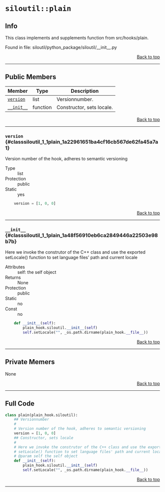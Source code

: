# `siloutil::plain`
## Info
This class implements and supplements function from src/hooks/plain. 

Found in file: siloutil/python\_package/siloutil/\_\_init\_\_.py
<div style="text-align: right"><a href="#top">Back to top</a></div>

---
## Public Members

Member | Type | Description
-------|------|------------
[`version`](#classsiloutil_1_1plain_1a22961651ba4cf16cb567de62fa45a7a1)|list|Versionnumber. 
[`__init__`](#classsiloutil_1_1plain_1a48f56910eb6ca2849446a22503e98b7b)| function |Constructor, sets locale. 

<div style="text-align: right"><a href="#top">Back to top</a></div>

---
### `version` {#classsiloutil_1_1plain_1a22961651ba4cf16cb567de62fa45a7a1}
Version number of the hook, adheres to semantic versioning 
<dl>
	<dt>Type</dt><dd>list</dd>
	<dt>Protection</dt><dd>public</dd>
	<dt>Static</dt><dd>yes</dd>
</dl>

```python
	version = [1, 0, 0]
```
<div style="text-align: right"><a href="#top">Back to top</a></div>

---
### `__init__` {#classsiloutil_1_1plain_1a48f56910eb6ca2849446a22503e98b7b}
Here we invoke the construtor of the C++ class and use the exported setLocale() function to set language files' path and current locale 
<dl>
	<dt>Attributes</dt>
	<dd>self: the self object </dd>
	<dt>Returns</dt><dd>None</dd>
	<dt>Protection</dt><dd>public</dd>
	<dt>Static</dt><dd>no</dd>
	<dt>Const</dt><dd>no</dd>
</dl>

```python
	def __init__(self):
		plain_hook.siloutil.__init__(self)
		self.setLocale("", _os.path.dirname(plain_hook.__file__))
```
<div style="text-align: right"><a href="#top">Back to top</a></div>

---
## Private Memers
None

<div style="text-align: right"><a href="#top">Back to top</a></div>

---
## Full Code
```python
class plain(plain_hook.siloutil):
	## Versionnumber
	#
	# Version number of the hook, adheres to semantic versioning
	version = [1, 0, 0]
	## Constructor, sets locale
	#
	# Here we invoke the construtor of the C++ class and use the exported
	# setLocale() function to set language files' path and current locale
	# @param self the self object
	def __init__(self):
		plain_hook.siloutil.__init__(self)
		self.setLocale("", _os.path.dirname(plain_hook.__file__))
```
<div style="text-align: right"><a href="#top">Back to top</a></div>

---
